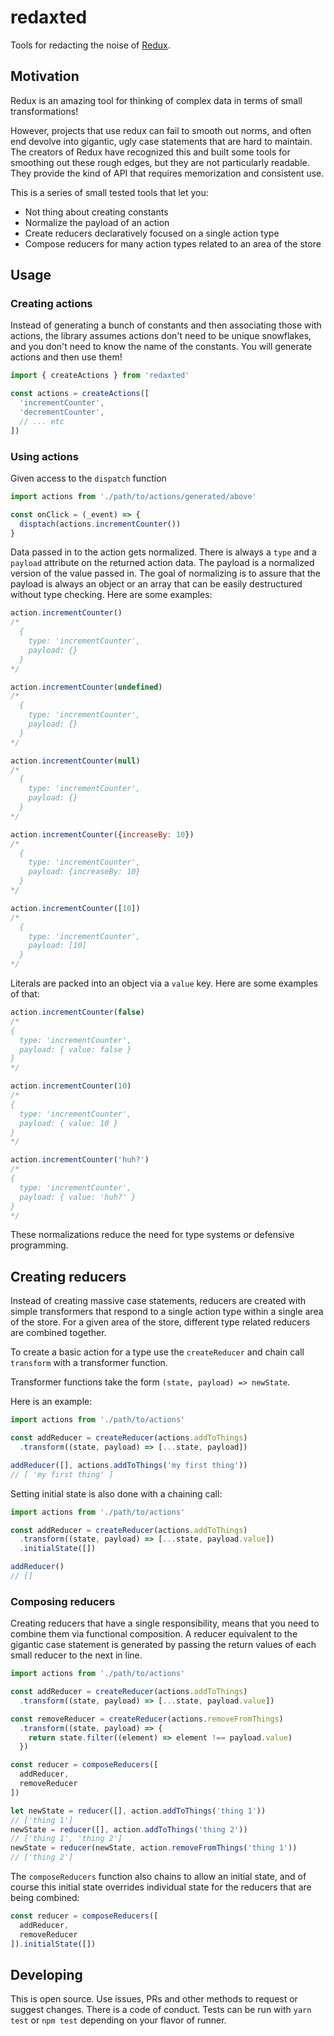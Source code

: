 # redaxted

Tools for redacting the noise of [Redux](https://github.com/reduxjs/redux).

## Motivation

Redux is an amazing tool for thinking of complex data in terms of small 
transformations!

However, projects that use redux can fail to smooth out norms, and often end
devolve into gigantic, ugly case statements that are hard to maintain. The
creators of Redux have recognized this and built some tools for smoothing out
these rough edges, but they are not particularly readable. They provide the kind
of API that requires memorization and consistent use.

This is a series of small tested tools that let you:

* Not thing about creating constants
* Normalize the payload of an action
* Create reducers declaratively focused on a single action type
* Compose reducers for many action types related to an area of the store

## Usage

### Creating actions

Instead of generating a bunch of constants and then associating those with 
actions, the library assumes actions don't need to be unique snowflakes, and you
don't need to know the name of the constants. You will generate actions and then
use them!

```javascript
import { createActions } from 'redaxted'

const actions = createActions([
  'incrementCounter',
  'decrementCounter',
  // ... etc
])
```

### Using actions

Given access to the `dispatch` function 

```javascript
import actions from './path/to/actions/generated/above'

const onClick = (_event) => {
  disptach(actions.incrementCounter())
}
```

Data passed in to the action gets normalized. There is always a `type` and a
`payload` attribute on the returned action data. The payload is a normalized 
version of the value passed in. The goal of normalizing is to assure that the
payload is always an object or an array that can be easily destructured without
type checking. Here are some examples:

```javascript
action.incrementCounter()
/*
  {
    type: 'incrementCounter',
    payload: {}
  }
*/

action.incrementCounter(undefined)
/*
  {
    type: 'incrementCounter',
    payload: {}
  }
*/

action.incrementCounter(null)
/*
  {
    type: 'incrementCounter',
    payload: {}
  }
*/

action.incrementCounter({increaseBy: 10})
/*
  {
    type: 'incrementCounter',
    payload: {increaseBy: 10}
  }
*/

action.incrementCounter([10])
/*
  {
    type: 'incrementCounter',
    payload: [10]
  }
*/
```

Literals are packed into an object via a `value` key. Here are some examples of
that:

```javascript
action.incrementCounter(false)
/*
{
  type: 'incrementCounter',
  payload: { value: false }
}
*/

action.incrementCounter(10)
/*
{
  type: 'incrementCounter',
  payload: { value: 10 }
}
*/

action.incrementCounter('huh?')
/*
{
  type: 'incrementCounter',
  payload: { value: 'huh?' }
}
*/
```

These normalizations reduce the need for type systems or defensive programming.

## Creating reducers

Instead of creating massive case statements, reducers are created with simple
transformers that respond to a single action type within a single area of the
store. For a given area of the store, different type related reducers are
combined together.

To create a basic action for a type use the `createReducer` and chain call
`transform` with a transformer function.

Transformer functions take the form `(state, payload) => newState`.

Here is an example:

```javascript
import actions from './path/to/actions'

const addReducer = createReducer(actions.addToThings)
  .transform((state, payload) => [...state, payload])

addReducer([], actions.addToThings('my first thing'))
// [ 'my first thing' ]
```

Setting initial state is also done with a chaining call:

```javascript
import actions from './path/to/actions'

const addReducer = createReducer(actions.addToThings)
  .transform((state, payload) => [...state, payload.value])
  .initialState([])

addReducer()
// []
```

### Composing reducers

Creating reducers that have a single responsibility, means that you need to
combine them via functional composition. A reducer equivalent to the gigantic
case statement is generated by passing the return values of each small reducer
to the next in line.

```javascript
import actions from './path/to/actions'

const addReducer = createReducer(actions.addToThings)
  .transform((state, payload) => [...state, payload.value])

const removeReducer = createReducer(actions.removeFromThings)
  .transform((state, payload) => {
    return state.filter((element) => element !== payload.value)
  })

const reducer = composeReducers([
  addReducer,
  removeReducer
])

let newState = reducer([], action.addToThings('thing 1'))
// ['thing 1']
newState = reducer([], action.addToThings('thing 2'))
// ['thing 1', 'thing 2']
newState = reducer(newState, action.removeFromThings('thing 1'))
// ['thing 2']
```

The `composeReducers` function also chains to allow an initial state, and of
course this initial state overrides individual state for the reducers that are
being combined:

```javascript
const reducer = composeReducers([
  addReducer,
  removeReducer
]).initialState([])
```

## Developing

This is open source. Use issues, PRs and other methods to request or suggest
changes. There is a code of conduct. Tests can be run with `yarn test` or
`npm test` depending on your flavor of runner.

